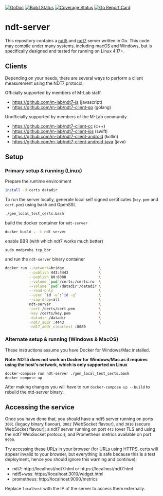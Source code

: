 [![GoDoc](https://godoc.org/github.com/m-lab/ndt-server?status.svg)](https://godoc.org/github.com/m-lab/ndt-server) [![Build Status](https://app.travis-ci.com/m-lab/ndt-server.svg?branch=main)](https://travis-ci.com/m-lab/ndt-server) [![Coverage Status](https://coveralls.io/repos/github/m-lab/ndt-server/badge.svg?branch=main)](https://coveralls.io/github/m-lab/ndt-server?branch=main) [![Go Report Card](https://goreportcard.com/badge/github.com/m-lab/ndt-server)](https://goreportcard.com/report/github.com/m-lab/ndt-server)

# ndt-server

This repository contains a [ndt5](
https://github.com/ndt-project/ndt/wiki/NDTProtocol) and [ndt7](
spec/ndt7-protocol.md) server written in Go. This code may compile under
many systems, including macOS and Windows, but is specifically designed
and tested for running on Linux 4.17+.

## Clients

Depending on your needs, there are several ways to perform a client measurement
using the NDT7 protocol.

Officially supported by members of M-Lab staff.

* https://github.com/m-lab/ndt7-js (javascript)
* https://github.com/m-lab/ndt7-client-go (golang)

Unofficially supported by members of the M-Lab community.

* https://github.com/m-lab/ndt7-client-cc (c++)
* https://github.com/m-lab/ndt7-client-ios (swift)
* https://github.com/m-lab/ndt7-client-android (kotlin)
* https://github.com/m-lab/ndt7-client-android-java (java)

## Setup

### Primary setup & running (Linux)

Prepare the runtime environment

```bash
install -d certs datadir
```

To run the server locally, generate local self signed certificates (`key.pem`
and `cert.pem`) using bash and OpenSSL

```bash
./gen_local_test_certs.bash
```

build the docker container for `ndt-server`

```bash
docker build . -t ndt-server
```

enable BBR (with which ndt7 works much better)

```
sudo modprobe tcp_bbr
```

and run the `ndt-server` binary container

```bash
docker run --network=bridge                \
           --publish 443:4443              \
           --publish 80:8080               \
           --volume `pwd`/certs:/certs:ro  \
           --volume `pwd`/datadir:/datadir \
           --read-only                     \
           --user `id -u`:`id -g`          \
           --cap-drop=all                  \
           ndt-server                      \
           -cert /certs/cert.pem           \
           -key /certs/key.pem             \
           -datadir /datadir               \
           -ndt7_addr :4443                \
           -ndt7_addr_cleartext :8080
```

### Alternate setup & running (Windows & MacOS)

These instructions assume you have Docker for Windows/Mac installed.

**Note: NDT5 does not work on Docker for Windows/Mac as it requires using the host's network, which is only supported on Linux**

```
docker-compose run ndt-server ./gen_local_test_certs.bash
docker-compose up
```

After making changes you will have to run `docker-compose up --build` to rebuild the ntd-server binary.

## Accessing the service

Once you have done that, you should have a ndt5 server running on ports
`3001` (legacy binary flavour), `3002` (WebSocket flavour), and `3010`
(secure WebSocket flavour); a ndt7 server running on port `443` (over TLS
and using the ndt7 WebSocket protocol); and Prometheus metrics available
on port `9990`.

Try accessing these URLs in your browser (for URLs using HTTPS, certs will
appear invalid to your browser, but everything is safe because this is a test
deployment, hence you should ignore this warning and continue):

* ndt7: http://localhost/ndt7.html or https://localhost/ndt7.html
* ndt5+wss: https://localhost:3010/widget.html
* prometheus: http://localhost:9090/metrics

Replace `localhost` with the IP of the server to access them externally.
